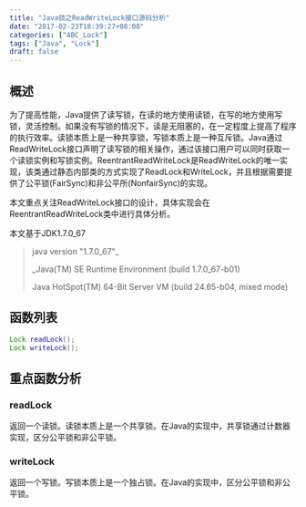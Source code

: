 ```yaml
---
title: "Java锁之ReadWriteLock接口源码分析"
date: "2017-02-23T18:39:27+08:00"
categories: ["ABC_Lock"]
tags: ["Java", "Lock"]
draft: false
---
```


## 概述

为了提高性能，Java提供了读写锁，在读的地方使用读锁，在写的地方使用写锁，灵活控制。如果没有写锁的情况下，读是无阻塞的，在一定程度上提高了程序的执行效率。读锁本质上是一种共享锁，写锁本质上是一种互斥锁。Java通过ReadWriteLock接口声明了读写锁的相关操作，通过该接口用户可以同时获取一个读锁实例和写锁实例。ReentrantReadWriteLock是ReadWriteLock的唯一实现，该类通过静态内部类的方式实现了ReadLock和WriteLock，并且根据需要提供了公平锁(FairSync)和非公平所(NonfairSync)的实现。



本文重点关注ReadWriteLock接口的设计，具体实现会在ReentrantReadWriteLock类中进行具体分析。



本文基于JDK1.7.0_67

> java version "1.7.0_67"_
>
> _Java(TM) SE Runtime Environment (build 1.7.0_67-b01)
>
> Java HotSpot(TM) 64-Bit Server VM (build 24.65-b04, mixed mode)



## 函数列表

```java
Lock readLock();
Lock writeLock();
```



## 重点函数分析

### readLock

返回一个读锁。读锁本质上是一个共享锁。在Java的实现中，共享锁通过计数器实现，区分公平锁和非公平锁。



### writeLock

返回一个写锁。写锁本质上是一个独占锁。在Java的实现中，区分公平锁和非公平锁。